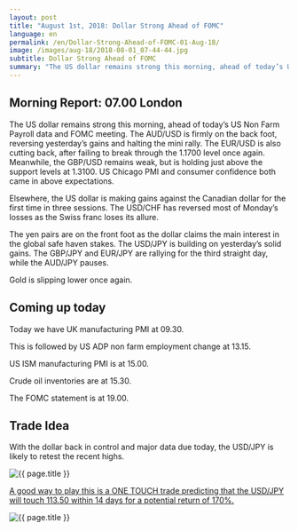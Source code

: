 ```yaml
---
layout: post
title: "August 1st, 2018: Dollar Strong Ahead of FOMC"
language: en
permalink: /en/Dollar-Strong-Ahead-of-FOMC-01-Aug-18/
image: /images/aug-18/2018-08-01_07-44-44.jpg
subtitle: Dollar Strong Ahead of FOMC
summary: "The US dollar remains strong this morning, ahead of today’s US Non Farm Payroll data and FOMC meeting. The AUD/USD is firmly on the back foot, reversing yesterday’s gains and halting the mini rally"
---
```

## Morning Report: 07.00 London

The US dollar remains strong this morning, ahead of today’s US Non Farm Payroll data and FOMC meeting. The AUD/USD is firmly on the back foot, reversing yesterday’s gains and halting the mini rally. The EUR/USD is also cutting back, after failing to break through the 1.1700 level once again. Meanwhile, the GBP/USD remains weak, but is holding just above the support levels at 1.3100. US Chicago PMI and consumer confidence both came in above expectations. 

Elsewhere, the US dollar is making gains against the Canadian dollar for the first time in three sessions. The USD/CHF has reversed most of Monday’s losses as the Swiss franc loses its allure. 

The yen pairs are on the front foot as the dollar claims the main interest in the global safe haven stakes. The USD/JPY is building on yesterday’s solid gains. The GBP/JPY and EUR/JPY are rallying for the third straight day, while the AUD/JPY pauses. 

Gold is slipping lower once again. 

## Coming up today

Today we have UK manufacturing PMI at 09.30. 

This is followed by US ADP non farm employment change at 13.15. 

US ISM manufacturing PMI is at 15.00. 

Crude oil inventories are at 15.30. 

The FOMC statement is at 19.00. 

## Trade Idea

With the dollar back in control and major data due today, the USD/JPY is likely to retest the recent highs.

<img class="post-image" src="{{ site.url }}/images/aug-18/2018-08-01_07-44-44.jpg" alt="{{ page.title }}" title="{{ page.title }}">

<a href="%LINK%%?currency=GBP&market=forex&underlying=frxUSDJPY&formname=touchnotouch&duration_units=d&duration_amount=14&expiry_type=duration&amount=10&amount_type=stake&barrier=113.50" target="_blank">A good way to play this is a ONE TOUCH trade predicting that the USD/JPY will touch 113.50 within 14 days for a potential return of 170%.</a>

<img class="post-image" src="{{ site.url }}/images/aug-18/2018-08-01_07-46-35.jpg" alt="{{ page.title }}" title="{{ page.title }}">
